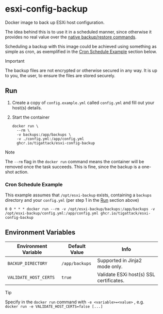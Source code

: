 # esxi-config-backup

Docker image to back up ESXi host configuration.

The idea behind this is to use it in a scheduled manner, since otherwise it provides no real value over the [native backup/restore commands](https://kb.vmware.com/s/article/2042141).

Scheduling a backup with this image could be achieved using something as simple as cron, as exemplified in the [Cron Schedule Example](#cron-schedule-example) section below.

> [!IMPORTANT]  
> The backup files are not encrypted or otherwise secured in any way. It is up to you, the user, to ensure the files are stored securely.

## Run

1. Create a copy of `config.example.yml` called `config.yml` and fill out your host(s) details.

2. Start the container
    ```shell
    docker run \
      --rm \
      -v backups:/app/backups \
      -v ./config.yml:/app/config.yml
      ghcr.io/tigattack/esxi-config-backup
    ```

> [!NOTE]  
> The `--rm` flag in the `docker run` command means the container will be removed once the task succeeds. This is fine, since the backup is a one-shot action.

### Cron Schedule Example

This example assumes that `/opt/esxi-backup` exists, containing a `backups` directory and your `config.yml` (per step 1 in the [Run](#run) section above)

`0 0 * * * docker run --rm -v /opt/esxi-backup/backups:/app/backups -v /opt/esxi-backup/config.yml:/app/config.yml ghcr.io/tigattack/esxi-config-backup`

## Environment Variables

| Environment Variable  | Default Value  | Info                                    |
|-----------------------|----------------|-----------------------------------------|
| `BACKUP_DIRECTORY`    | `/app/backups` | Supported in Jinja2 mode only.          |
| `VALIDATE_HOST_CERTS` | `true`         | Validate ESXi host(s) SSL certificates. |

> [!TIP]
> Specify in the `docker run` command with `-e <variable>=<value>` , e.g. `docker run -e VALIDATE_HOST_CERTS=false [...]`
